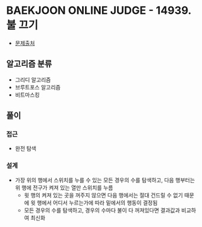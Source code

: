# BAEKJOON ONLINE JUDGE - 14939. 불 끄기

- [문제출처](https://www.acmicpc.net/problem/14939 '14939. 불 끄기')

## 알고리즘 분류

- 그리디 알고리즘
- 브루트포스 알고리즘
- 비트마스킹

## 풀이

### 접근

- 완전 탐색

### 설계

- 가장 위의 행에서 스위치를 누를 수 있는 모든 경우의 수를 탐색하고, 다음 행부터는 위 행에 전구가 켜져 있는 열만 스위치를 누름
  - 윗 행의 켜져 있는 곳을 꺼주지 않으면 다음 행에서는 절대 건드릴 수 없기 때문에 윗 행에서 어디서 누르는가에 따라 밑에서의 행동이 결정됨
  - 모든 경우의 수를 탐색하고, 경우의 수마다 불이 다 꺼져있다면 결과값과 비교하여 최신화
